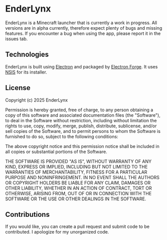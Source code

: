 # EnderLynx

EnderLynx is a Minecraft launcher that is currently a work in progress. All versions are in alpha currently, therefore expect plenty of bugs and missing features. If you encounter a bug when using the app, please report it in the issues tab.

## Technologies

EnderLynx is built using [Electron](https://www.electronjs.org/) and packaged by [Electron Forge](https://www.electronforge.io/). It uses [NSIS](https://nsis.sourceforge.io/Main_Page) for its installer.

## License

Copyright (c) 2025 EnderLynx

Permission is hereby granted, free of charge, to any person obtaining a copy of this software and associated documentation files (the "Software"), to deal in the Software without restriction, including without limitation the rights to use, copy, modify, merge, publish, distribute, sublicense, and/or sell copies of the Software, and to permit persons to whom the Software is furnished to do so, subject to the following conditions:

The above copyright notice and this permission notice shall be included in all copies or substantial portions of the Software.

THE SOFTWARE IS PROVIDED "AS IS", WITHOUT WARRANTY OF ANY KIND, EXPRESS OR IMPLIED, INCLUDING BUT NOT LIMITED TO THE WARRANTIES OF MERCHANTABILITY, FITNESS FOR A PARTICULAR PURPOSE AND NONINFRINGEMENT. IN NO EVENT SHALL THE AUTHORS OR COPYRIGHT HOLDERS BE LIABLE FOR ANY CLAIM, DAMAGES OR OTHER LIABILITY, WHETHER IN AN ACTION OF CONTRACT, TORT OR OTHERWISE, ARISING FROM, OUT OF OR IN CONNECTION WITH THE SOFTWARE OR THE USE OR OTHER DEALINGS IN THE SOFTWARE.

## Contributions

If you would like, you can create a pull request and submit code to be contributed. I apologize for my unorganized code.
